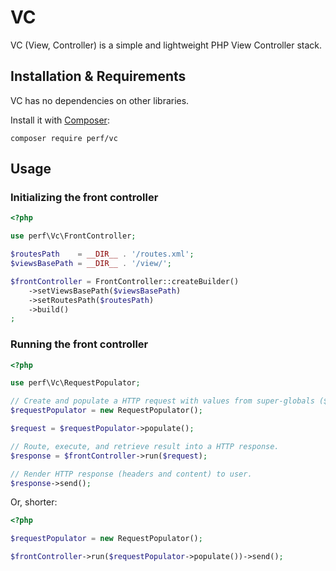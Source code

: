 VC
==

VC (View, Controller) is a simple and lightweight PHP View Controller stack.

## Installation & Requirements

VC has no dependencies on other libraries.

Install it with [Composer](https://getcomposer.org/):

```shell script
composer require perf/vc
```

## Usage

### Initializing the front controller

```php
<?php

use perf\Vc\FrontController;

$routesPath    = __DIR__ . '/routes.xml';
$viewsBasePath = __DIR__ . '/view/';

$frontController = FrontController::createBuilder()
	->setViewsBasePath($viewsBasePath)
	->setRoutesPath($routesPath)
	->build()
;
```

### Running the front controller

```php
<?php

use perf\Vc\RequestPopulator;

// Create and populate a HTTP request with values from super-globals ($_GET, $_POST, $_SERVER, etc).
$requestPopulator = new RequestPopulator();

$request = $requestPopulator->populate();

// Route, execute, and retrieve result into a HTTP response.
$response = $frontController->run($request);

// Render HTTP response (headers and content) to user.
$response->send();
```

Or, shorter:

```php
<?php

$requestPopulator = new RequestPopulator();

$frontController->run($requestPopulator->populate())->send();
```
